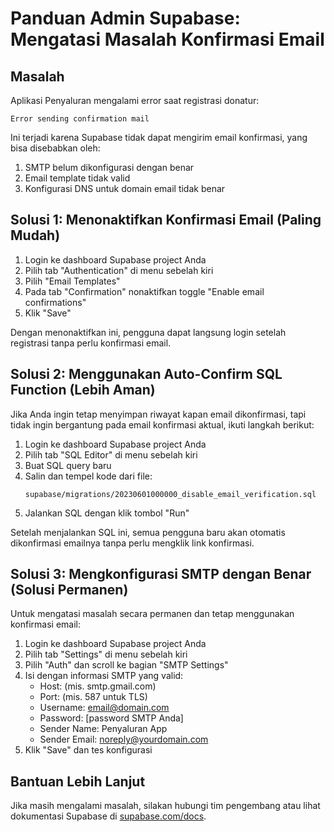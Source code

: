 # Panduan Admin Supabase: Mengatasi Masalah Konfirmasi Email

## Masalah

Aplikasi Penyaluran mengalami error saat registrasi donatur:

```
Error sending confirmation mail
```

Ini terjadi karena Supabase tidak dapat mengirim email konfirmasi, yang bisa disebabkan oleh:

1. SMTP belum dikonfigurasi dengan benar
2. Email template tidak valid
3. Konfigurasi DNS untuk domain email tidak benar

## Solusi 1: Menonaktifkan Konfirmasi Email (Paling Mudah)

1. Login ke dashboard Supabase project Anda
2. Pilih tab "Authentication" di menu sebelah kiri
3. Pilih "Email Templates"
4. Pada tab "Confirmation" nonaktifkan toggle "Enable email confirmations"
5. Klik "Save"

Dengan menonaktifkan ini, pengguna dapat langsung login setelah registrasi tanpa perlu konfirmasi email.

## Solusi 2: Menggunakan Auto-Confirm SQL Function (Lebih Aman)

Jika Anda ingin tetap menyimpan riwayat kapan email dikonfirmasi, tapi tidak ingin bergantung pada email konfirmasi aktual, ikuti langkah berikut:

1. Login ke dashboard Supabase project Anda
2. Pilih tab "SQL Editor" di menu sebelah kiri
3. Buat SQL query baru
4. Salin dan tempel kode dari file:
   ```
   supabase/migrations/20230601000000_disable_email_verification.sql
   ```
5. Jalankan SQL dengan klik tombol "Run"

Setelah menjalankan SQL ini, semua pengguna baru akan otomatis dikonfirmasi emailnya tanpa perlu mengklik link konfirmasi.

## Solusi 3: Mengkonfigurasi SMTP dengan Benar (Solusi Permanen)

Untuk mengatasi masalah secara permanen dan tetap menggunakan konfirmasi email:

1. Login ke dashboard Supabase project Anda
2. Pilih tab "Settings" di menu sebelah kiri
3. Pilih "Auth" dan scroll ke bagian "SMTP Settings"
4. Isi dengan informasi SMTP yang valid:
   - Host: (mis. smtp.gmail.com)
   - Port: (mis. 587 untuk TLS)
   - Username: email@domain.com
   - Password: [password SMTP Anda]
   - Sender Name: Penyaluran App
   - Sender Email: noreply@yourdomain.com
5. Klik "Save" dan tes konfigurasi

## Bantuan Lebih Lanjut

Jika masih mengalami masalah, silakan hubungi tim pengembang atau lihat dokumentasi Supabase di [supabase.com/docs](https://supabase.com/docs).
